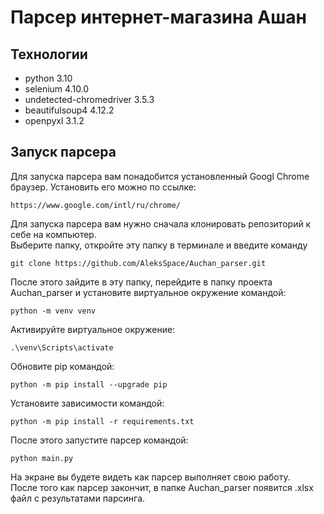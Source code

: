 # Парсер интернет-магазина Ашан  

## Технологии
- python 3.10
- selenium 4.10.0
- undetected-chromedriver 3.5.3
- beautifulsoup4 4.12.2
- openpyxl 3.1.2

## Запуск парсера
Для запуска парсера вам понадобится установленный Googl Chrome браузер.
Установить его можно по ссылке:
```
https://www.google.com/intl/ru/chrome/
```

Для запуска парсера вам нужно сначала клонировать репозиторий к себе на компьютер.  
Выберите папку, откройте эту папку в терминале и введите команду
```
git clone https://github.com/AleksSpace/Auchan_parser.git
```

После этого зайдите в эту папку, перейдите в папку проекта Auchan_parser и установите виртуальное окружение командой:
```
python -m venv venv
```

Активируйте виртуальное окружение:
```
.\venv\Scripts\activate
```
Обновите pip командой:
```
python -m pip install --upgrade pip
```

Установите зависимости командой:
```
python -m pip install -r requirements.txt
```

После этого запустите парсер командой:
```
python main.py
```

На экране вы будете видеть как парсер выполняет свою работу.  
После того как парсер закончит, в папке Auchan_parser появится .xlsx файл с результатами парсинга.
